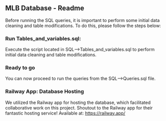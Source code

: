 ## MLB Database - Readme

 Before running the SQL queries, it is important to perform some initial data cleaning and table modifications. To do this, please follow the steps below:


### Run Tables_and_variables.sql:

Execute the script located in SQL-->Tables_and_variables.sql to perform initial data cleaning and table modifications. 

### Ready to go
 You can now proceed to run the queries from the SQL-->Queries.sql file.

### Railway App: Database Hosting
We utilized the Railway app for hosting the database, which facilitated collaborative work on this project. Shoutout to the Railway app for their fantastic hosting service! Available at: https://railway.app/


